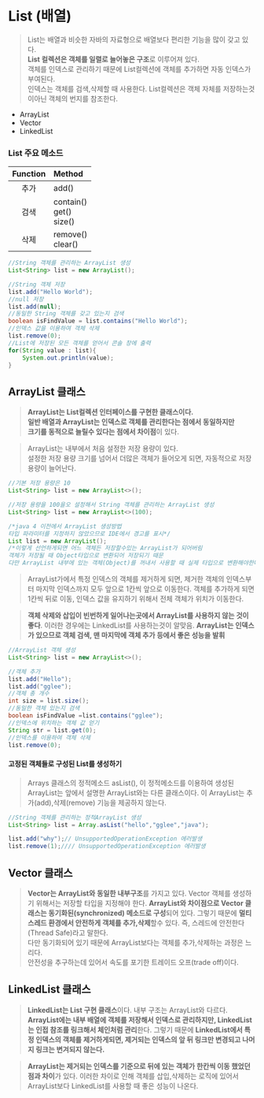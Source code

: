 # List (배열)
>List는 배열과 비슷한 자바의 자료형으로 배열보다 편리한 기능을 많이 갖고 있다.<br> **List 컬렉션은 객체를 일렬로 늘어놓은 구조**로 이루어져 있다.<br>객체를 인덱스로 관리하기 때문에 List컬렉션에 객체를 추가하면 자동 인덱스가 부여된다.<br>인덱스는 객체를 검색,삭제할 때 사용한다.  List컬렉션은 객체 자체를 저장하는것이아닌 객체의 번지를 참조한다.

- ArrayList
- Vector
- LinkedList

### List 주요 메소드

|Function|Method|
|:----:|:----|
|추가|add()|
|검색|contain()<br>get()<br>size()|
|삭제|remove()<br>clear()|

```java
//String 객체를 관리하는 ArrayList 생성
List<String> list = new ArrayList(); 

//String 객체 저장
list.add("Hello World");
//null 저장
list.add(null);
//동일한 String 객체를 갖고 있는지 검색
boolean isFindValue = list.contains("Hello World");
//인덱스 값을 이용하여 객체 삭제
list.remove(0);
//List에 저장된 모든 객체를 얻어서 콘솔 창에 출력
for(String value : list){
    System.out.println(value);
}
```


## ArrayList 클래스
>**ArrayList는 List컬렉션 인터페이스를 구현한 클래스이다. <br> 일반 배열과 ArrayList는 인덱스로 객체를 관리한다는 점에서 동일하지만<br> 크기를 동적으로 늘릴수 있다는 점에서 차이점**이 있다.

>ArrayList는 내부에서 처음 설정한 저장 용량이 있다.<br> 설정한 저장 용량 크기를 넘어서 더많은 객체가 들어오게 되면, 자동적으로 저장 용량이 늘어난다.

```java
//기본 저장 용량은 10
List<String> list = new ArrayList<>();

//저장 용량을 100을오 설정해서 String 객체를 관리하는 ArrayList 생성
List<String> list = new ArrayList<>(100);

/*java 4 이전에서 ArrayList 생성방법
타입 파라미터를 지정하지 않았으므로 IDE에서 경고를 표시*/
List list = new ArrayList();
/*이렇게 선언하게되면 어느 객체든 저장할수있는 ArrayList가 되어버림 
객체가 저장될 때 Object타입으로 변환되어 저장되기 때문
다만 ArrayList 내부에 있는 객체(Object)를 꺼내서 사용할 때 실제 타입으로 변환해야한다.*/
```

> ArrayList가에서 특정 인덱스의 객체를 제거하게 되면, 제거한 객체의 인덱스부터 마지막 인덱스까지 모두 앞으로 1칸씩 앞으로 이동한다. 객체를 추가하게 되면 1칸씩 뒤로 이동, 인덱스 값을 유지하기 위해서 전체 객체가 위치가 이동한다.

>**객체 삭제와 삽입이 빈번하게 일어나는곳에서 ArrayList를 사용하지 않는 것이 좋다**. 이러한 경우에는 LinkedList를 사용하는것이 알맞음. **ArrayList는 인덱스가 있으므로 객체 검색, 맨 마지막에 객체 추가 등에서 좋은 성능을 발휘**

```java
//ArrayList 객체 생성
List<String> list = new ArrayList<>();

//객체 추가
list.add("Hello");
list.add("gglee");
//객체 총 개수
int size = list.size();
//동일한 객체 있는지 검색
boolean isFindValue =list.contains("gglee");
//인덱스에 위치하는 객체 값 얻기
String str = list.get(0);
//인덱스를 이용하여 객체 삭제
list.remove(0);
```

#### 고정된 객체들로 구성된 List를 생성하기
>Arrays 클래스의 정적메소드 asList(), 이 정적메소드를 이용하여 생성된 ArrayList는 앞에서 설명한 ArrayList와는 다른 클래스이다. 이 ArrayList는 추가(add),삭제(remove) 기능을 제공하지 않는다.

```java
//String 객체를 관리하는 정적ArrayList 생성
List<String> list = Array.asList("hello","gglee","java");

list.add("why");// UnsupportedOperationException 에러발생
list.remove(1);//// UnsupportedOperationException 에러발생
```

## Vector 클래스
>**Vector는 ArrayList와 동일한 내부구조**를 가지고 있다. Vector 객체를 생성하기 위해서는 저장할 타입을 지정해야 한다. **ArrayList와 차이점으로 Vector 클래스는 동기화된(synchronized) 메소드로 구성**되어 있다. 그렇기 때문에 **멀티 스레드 환경에서 안전하게 객체를 추가,삭제**할수 있다. 즉, 스레드에 안전한다(Thread Safe)라고 말한다.<br> 다만 동기화되어 있기 때문에 ArrayList보다는 객체를 추가,삭제하는 과정은 느리다. <br>안전성을 추구하는데 있어서 속도를 포기한 트레이드 오프(trade off)이다.


## LinkedList 클래스
> **LinkedList는 List 구현 클래스**이다. 내부 구조는 ArrayList와 다르다. **ArrayList에는 내부 배열에 객체를 저장해서 인덱스로 관리하지만, LinkedList는 인접 참조를 링크해서 체인처럼 관리**한다. 그렇기 때문에 **LinkedList에서 특정 인덱스의 객체를 제거하게되면, 제거되는 인덱스의 앞 뒤 링크만 변경되고 나머지 링크는 변겨되지 않는다.**

>**ArrayList는 제거되는 인덱스를 기준으로 뒤에 있는 객체가 한칸씩 이동 했었던 점과 차이**가 있다. 이러한 차이로 인해 객체를 삽입,삭제하는 로직에 있어서 ArrayList보다 LinkedList를 사용할 때 좋은 성능이 나온다.
